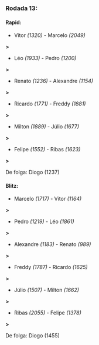 ### Rodada 13:

#### Rapid:

* Vitor *(1320)*     -     Marcelo *(2049)*

 **>** 
* Léo *(1933)*     -     Pedro *(1200)*

 **>** 
* Renato *(1236)*     -     Alexandre *(1154)*

 **>** 
* Ricardo *(1771)*     -     Freddy *(1881)*

 **>** 
* Milton *(1889)*     -     Júlio *(1677)*

 **>** 
* Felipe *(1552)*     -     Ribas *(1623)*

 **>** 

De folga: Diogo (1237)

#### Blitz:

* Marcelo *(1717)*     -     Vitor *(1164)*

 **>** 
* Pedro *(1219)*     -     Léo *(1861)*

 **>** 
* Alexandre *(1183)*     -     Renato *(989)*

 **>** 
* Freddy *(1787)*     -     Ricardo *(1625)*

 **>** 
* Júlio *(1507)*     -     Milton *(1662)*

 **>** 
* Ribas *(2055)*     -     Felipe *(1378)*

 **>** 

De folga: Diogo (1455)

